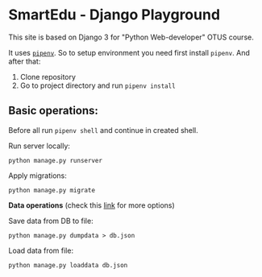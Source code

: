 # SmartEdu - Django Playground

This site is based on Django 3 for "Python Web-developer" OTUS course.

It uses [`pipenv`](https://webdevblog.ru/pipenv-rukovodstvo-po-novomu-instrumentu-python/). So to setup environment you need first install `pipenv`. And after that:

1. Clone repository
2. Go to project directory and run `pipenv install`

## Basic operations:

Before all run `pipenv shell` and continue in created shell.


Run server locally:
```
python manage.py runserver
```


Apply migrations:
```
python manage.py migrate
```

**Data operations** (check this [link](https://coderwall.com/p/mvsoyg/django-dumpdata-and-loaddata) for more options)

Save data from DB to file: 
```
python manage.py dumpdata > db.json
```


Load data from file:
```
python manage.py loaddata db.json
```